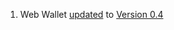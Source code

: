 1. Web Wallet [updated](https://github.com/sugarchain-project/web-wallet/pull/3) to [Version 0.4](https://sugar.wtf/wallet/#/)

